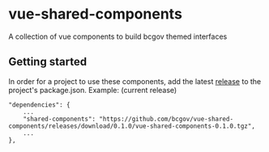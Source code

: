 # vue-shared-components
A collection of vue components to build bcgov themed interfaces

## Getting started

In order for a project to use these components, add the latest [release](https://github.com/bcgov/vue-shared-components/releases) to the project's package.json. Example: (current release)

```
"dependencies": {
    ...
    "shared-components": "https://github.com/bcgov/vue-shared-components/releases/download/0.1.0/vue-shared-components-0.1.0.tgz",
    ...
},
```
